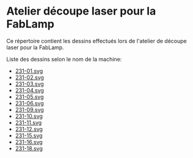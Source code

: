 # Atelier découpe laser pour la FabLamp

Ce répertoire contient les dessins effectués lors de l'atelier de découpe laser
pour la FabLamp.

Liste des dessins selon le nom de la machine:

- [231-01.svg](https://raw.githubusercontent.com/fablab-sion/realisations-ateliers/master/fablamp/decoupe/231-01.svg)
- [231-02.svg](https://raw.githubusercontent.com/fablab-sion/realisations-ateliers/master/fablamp/decoupe/231-02.svg)
- [231-03.svg](https://raw.githubusercontent.com/fablab-sion/realisations-ateliers/master/fablamp/decoupe/231-03.svg)
- [231-04.svg](https://raw.githubusercontent.com/fablab-sion/realisations-ateliers/master/fablamp/decoupe/231-04.svg)
- [231-05.svg](https://raw.githubusercontent.com/fablab-sion/realisations-ateliers/master/fablamp/decoupe/231-05.svg)
- [231-06.svg](https://raw.githubusercontent.com/fablab-sion/realisations-ateliers/master/fablamp/decoupe/231-06.svg)
- [231-09.svg](https://raw.githubusercontent.com/fablab-sion/realisations-ateliers/master/fablamp/decoupe/231-09.svg)
- [231-10.svg](https://raw.githubusercontent.com/fablab-sion/realisations-ateliers/master/fablamp/decoupe/231-10.svg)
- [231-11.svg](https://raw.githubusercontent.com/fablab-sion/realisations-ateliers/master/fablamp/decoupe/231-11.svg)
- [231-12.svg](https://raw.githubusercontent.com/fablab-sion/realisations-ateliers/master/fablamp/decoupe/231-12.svg)
- [231-15.svg](https://raw.githubusercontent.com/fablab-sion/realisations-ateliers/master/fablamp/decoupe/231-15.svg)
- [231-16.svg](https://raw.githubusercontent.com/fablab-sion/realisations-ateliers/master/fablamp/decoupe/231-16.svg)
- [231-18.svg](https://raw.githubusercontent.com/fablab-sion/realisations-ateliers/master/fablamp/decoupe/231-18.svg)
